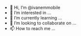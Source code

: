 - 👋 Hi, I’m @ivanemmobile
- 👀 I’m interested in ...
- 🌱 I’m currently learning ...
- 💞️ I’m looking to collaborate on ...
- 📫 How to reach me ...

<!---
ivanemmobile/ivanemmobile is a ✨ special ✨ repository because its `README.md` (this file) appears on your GitHub profile.
You can click the Preview link to take a look at your changes.
--->
